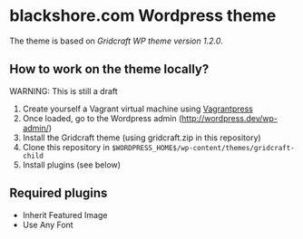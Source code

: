 # blackshore.com Wordpress theme

The theme is based on _Gridcraft WP theme version 1.2.0_.

## How to work on the theme locally?

WARNING: This is still a draft

1. Create yourself a Vagrant virtual machine using [Vagrantpress](http://vagrantpress.org)
1. Once loaded, go to the Wordpress admin (http://wordpress.dev/wp-admin/)
1. Install the Gridcraft theme (using gridcraft.zip in this repository) 
1. Clone this repository in `$WORDPRESS_HOME$/wp-content/themes/gridcraft-child`
1. Install plugins (see below)
 
## Required plugins

 - Inherit Featured Image
 - Use Any Font